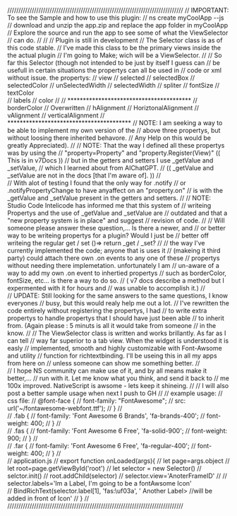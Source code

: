 ///////////////////////////////////////////////////////////////////////////////
//  IMPORTANT: To see the Sample and how to use this plugin:
//             ns create myCoolApp --js 
//             download and unzip the app.zip and replace the app folder in myCoolApp
//             Explore the source and run the app to see some of what the ViewSelector 
//             can do.
//
//
//   Plugin is still in development
//   The Selector class is as of this code stable.
//   I've made this class to be the primary views inside the the actual plugin 
//   I'm going to Make; wich will be a ViewSelector.
//
//   So far this Selector (though not intended to be just by itself I guess can 
//   be usefull in certain situations the propertys can all be used in 
//   code or xml without issue. the propertys:
//     view 
//     selected
//     selectedBox
//     selectedColor
//     unSelectedWidth
//     selectedWidth
//     spliter 
//     fontSize 
//     textColor   
//     labels
//     color 
//
//     ****************************************
//     borderColor // Overwritten
//     hAlignment // HoriztonalAlignment
//     vAlignment // verticalAlignment
//     ****************************************
//     NOTE: I am seeking a way to be able to implement my own version of the
//           above three propertys, but without loosing there inherited behavore. 
//           Any Help on this would be greatly Appreciated).
//
//     NOTE: That the way I defined all these propertys was by using the
//           "property=Property" and "property.Register(View)" (( This is in v7Docs ))
//           but in the getters and setters I use _getValue and _setValue,
//           which I learned about from AIChatGPT. 
//           (( _getValue and _setValue are not in the docs [that I'm aware of]. )) 
//            
//           With alot of testing I found that the only way for .notify 
//           or .notifyPropertyChange to have anyaffect on an "property.on" 
//           is with the _getValue and _setValue present in the getters and setters.
//
//     NOTE: Studio Code Intelicode has informed me that this system of 
//           writeing Propertys and the use of _getValue and _setValue are 
//           outdated and that a "new property system is in place" and suggest
//           revision of code. 
//
//           Will someone please answer these question,... Is there a newer, and
//           or better way to be writeing propertys for a plugin? Would I just be 
//           better off writeing the regular get / set ()=> return _get / _set?
//
//           the way I've currently implemented the code; anyone that is uses it 
//           (makeing it third party) could attach there own .on events to any one of these 
//           propertys without needing there implemetation. unfortunately I am 
//           un-aware of a way to add my own .on event to inhertied propertys 
//           such as borderColor, fontSize, etc... is there a way to do so. 
//           ( v7 docs describe a method but I expermented with it for hours and 
//             was unable to accomplish it.)
//            
//     UPDATE: Still looking for the same answers to the same questions, I know everyones
//             busy, but this would realy help me out a lot.
//             I've rewritten the code entirely without registering the propertys, I had
//             to write extra propertys to handle propertys that I should have just been able 
//             to inherit from. (Again please : 5 minuts is all it would take from someone
//             in the know. 
//
//             The ViewSelector class is written and works brillantly. As far as I can tell 
//             way far superior to a tab view. When the widget is understood it is easly 
//             implemented, smooth and highly customizable with Font-Awsome and utility 
//             function for richtextbinding. I'll be useing this in all my apps from here on
//             unless someone can show me something better. 
//             
//             I hope NS community can make use of it, and by all means make it better,...
//             run with it. Let me know what you think, and send it back to
//             me 100x improved. NativeScript is awsome - lets keep it shineing.
//
//             I will also post a better sample usage when next I push to GH
//
//   example usage:
//     css file:
//       @font-face {
//         font-family: "FontAwesome";
//         src: url('~/fontawesome-webfont.ttf');
//       }
//      
//       .fab {
//         font-family: 'Font Awesome 6 Brands', 'fa-brands-400';
//         font-weight: 400;
//       }
//      
//       .fas {
//         font-family: 'Font Awesome 6 Free', 'fa-solid-900';
//         font-weight: 900;
//       }
//      
//       .far {
//         font-family: 'Font Awesome 6 Free', 'fa-regular-400';
//         font-weight: 400;
//       }
//  
//     application.js
//       export function onLoaded(args){
//         let page=args.object
//         let root=page.getViewById('root')
//         let selector = new Selector()
//         selctor.init()
//         root.addChild(selector)
//         selector.view='AnoterFrameID' //
//         selector.labels='Im a Label, I'm going to be a fontAwsome Icon'  
//         BindRichText(selector.label[1], 'fas:\uf03a', ' Another Label> //will be added in front of Icon'
//       }
//
///////////////////////////////////////////////////////////////////////////////
